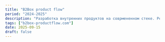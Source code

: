```yaml
---
title: "B2Box product flow"
period: "2024-2025"
description: "Разработка внутренних продуктов на соврмененном стеке. Реализация лендинга для продукта, а также внедрение системы helpdesk внетри компании."
tags: ["b2box-productflow.com"]
date: 2025-09-15
draft: false
---
```


